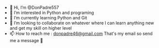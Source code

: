 - 👋 Hi, I’m @DonPadre557
- 👀 I’m interested in Python and programing
- 🌱 I’m currently learning Python and Git
- 💞️ I’m looking to collaborate on whatever where I can learn anything new and get my skill on higher level
- 📫 How to reach me : donpadre46@gmail.com That's my email so send me a message 👋

<!---
DonPadre557/DonPadre557 is a ✨ special ✨ repository because its `README.md` (this file) appears on your GitHub profile.
You can click the Preview link to take a look at your changes.
--->
